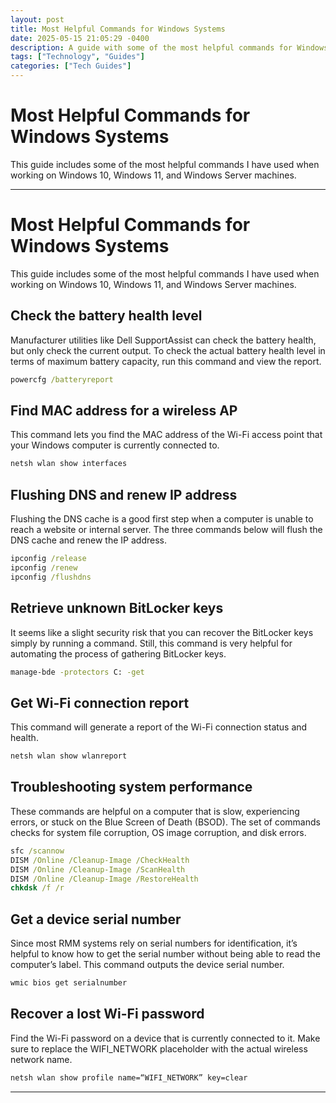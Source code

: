 ```yaml
---
layout: post
title: Most Helpful Commands for Windows Systems
date: 2025-05-15 21:05:29 -0400
description: A guide with some of the most helpful commands for Windows 10, Windows 11, and Windows Server machines.
tags: ["Technology", "Guides"]
categories: ["Tech Guides"]
---
```


# Most Helpful Commands for Windows Systems

This guide includes some of the most helpful commands I have used when working on Windows 10, Windows 11, and Windows Server machines.

---

# Most Helpful Commands for Windows Systems

This guide includes some of the most helpful commands I have used when working on Windows 10, Windows 11, and Windows Server machines.

## Check the battery health level

Manufacturer utilities like Dell SupportAssist can check the battery health, but only check the current output. To check the actual battery health level in terms of maximum battery capacity, run this command and view the report.

```bat
powercfg /batteryreport
```

## Find MAC address for a wireless AP

This command lets you find the MAC address of the Wi-Fi access point that your Windows computer is currently connected to.

```bat
netsh wlan show interfaces
```

## Flushing DNS and renew IP address

Flushing the DNS cache is a good first step when a computer is unable to reach a website or internal server. The three commands below will flush the DNS cache and renew the IP address.

```bat
ipconfig /release
ipconfig /renew
ipconfig /flushdns
```

## Retrieve unknown BitLocker keys

It seems like a slight security risk that you can recover the BitLocker keys simply by running a command. Still, this command is very helpful for automating the process of gathering BitLocker keys.

```bat
manage-bde -protectors C: -get
```

## Get Wi-Fi connection report

This command will generate a report of the Wi-Fi connection status and health.

```bat
netsh wlan show wlanreport
```

## Troubleshooting system performance

These commands are helpful on a computer that is slow, experiencing errors, or stuck on the Blue Screen of Death (BSOD). The set of commands checks for system file corruption, OS image corruption, and disk errors.

```bat
sfc /scannow
DISM /Online /Cleanup-Image /CheckHealth
DISM /Online /Cleanup-Image /ScanHealth
DISM /Online /Cleanup-Image /RestoreHealth
chkdsk /f /r
```

## Get a device serial number

Since most RMM systems rely on serial numbers for identification, it’s helpful to know how to get the serial number without being able to read the computer’s label. This command outputs the device serial number.

```bat
wmic bios get serialnumber
```

## Recover a lost Wi-Fi password

Find the Wi-Fi password on a device that is currently connected to it. Make sure to replace the WIFI_NETWORK placeholder with the actual wireless network name.

```bat
netsh wlan show profile name=“WIFI_NETWORK” key=clear
```

---
